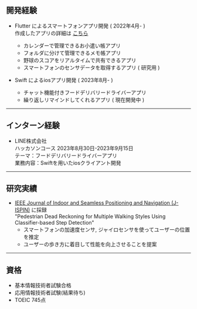 ## 開発経験

- Flutter によるスマートフォンアプリ開発 ( 2022年4月- )  
  作成したアプリの詳細は [こちら](https://ibuibukiki.github.io/portfolio/#/)
  - カレンダーで管理できるお小遣い帳アプリ
  - フォルダに分けて管理できるメモ帳アプリ
  - 野球のスコアをリアルタイムで共有できるアプリ
  - スマートフォンのセンサデータを取得するアプリ ( 研究用 )  

- Swift によるiosアプリ開発 ( 2023年8月- )
  - チャット機能付きフードデリバリードライバーアプリ
  - 繰り返しリマインドしてくれるアプリ ( 現在開発中 )
 
***
 
## インターン経験

- LINE株式会社  
  ハッカソンコース 2023年8月30日-2023年9月15日  
  テーマ：フードデリバリードライバーアプリ  
  業務内容：Swiftを用いたiosクライアント開発

***
 
## 研究実績

- [IEEE Journal of Indoor and Seamless Positioning and Navigation (J-ISPIN)](https://ieee-jispin.org/) に採録  
  "Pedestrian Dead Reckoning for Multiple Walking Styles Using Classifier-based Step Detection"
  - スマートフォンの加速度センサ, ジャイロセンサを使ってユーザーの位置を推定  
  - ユーザーの歩き方に着目して性能を向上させることを提案  

***

## 資格

- 基本情報技術者試験合格
- 応用情報技術者試験(結果待ち)
- TOEIC 745点

<!--
**ibuibukiki/ibuibukiki** is a ✨ _special_ ✨ repository because its `README.md` (this file) appears on your GitHub profile.

Here are some ideas to get you started:

- 🔭 I’m currently working on ...
- 🌱 I’m currently learning ...
- 👯 I’m looking to collaborate on ...
- 🤔 I’m looking for help with ...
- 💬 Ask me about ...
- 📫 How to reach me: ...
- 😄 Pronouns: ...
- ⚡ Fun fact: ...
-->
